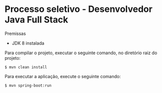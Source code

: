 # Processo seletivo - Desenvolvedor Java Full Stack

Premissas
* JDK 8 instalada

Para compilar o projeto, executar o seguinte comando, no diretório raiz do projeto:

    $ mvn clean install
 

Para executar a aplicação, execute o seguinte comando:

    $ mvn spring-boot:run 




